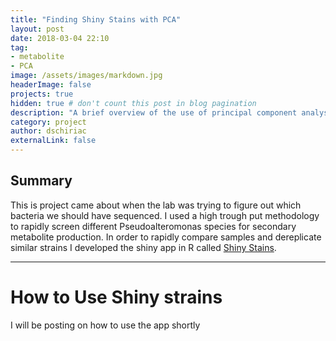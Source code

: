 ```yaml
---
title: "Finding Shiny Stains with PCA"
layout: post
date: 2018-03-04 22:10
tag:
- metabolite
- PCA
image: /assets/images/markdown.jpg
headerImage: false
projects: true
hidden: true # don't count this post in blog pagination
description: "A brief overview of the use of principal component analysis to find interesting bacterial strains."
category: project
author: dschiriac
externalLink: false
---
```


## Summary

This is project came about when the lab was trying to figure out which bacteria we should have sequenced. I used a high trough put methodology to rapidly screen different Pseudoalteromonas species for secondary metabolite production. In order to rapidly compare samples and dereplicate similar strains I developed the shiny app in R called [Shiny Stains](dschiriac.shinyapps.io/ShinyStrains/).

---

# How to Use Shiny strains

I will be posting on how to use the app shortly
